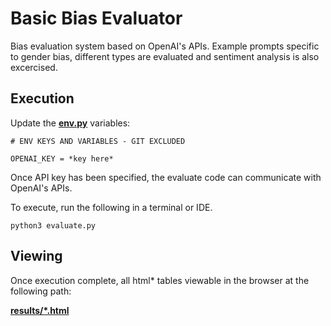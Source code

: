 # Basic Bias Evaluator
Bias evaluation system based on OpenAI's APIs.
Example prompts specific to gender bias, different types are evaluated and sentiment analysis is also excercised.

## Execution 

Update the **[env.py](https://github.com/simon-h3/bias-evaluator/blob/main/env.py)** variables:

    # ENV KEYS AND VARIABLES - GIT EXCLUDED
    
    OPENAI_KEY = *key here*

Once API key has been specified, the evaluate code can communicate with OpenAI's APIs.

To execute, run the following in a terminal or IDE.

    python3 evaluate.py

## Viewing

Once execution complete, all html* tables viewable in the browser at the following path:

**[results/*.html](https://github.com/simon-h3/bias-evaluator/tree/main/results)**
